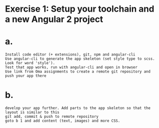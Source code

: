 # Exercise 1: Setup your toolchain and a new Angular 2 project

# a.

    Install code editor (+ extensions), git, npm and angular-cli
    Use angular-cli to generate the app skeleton (set style type to scss. Look for word 'style').
    Test that app works, run with angular-cli and open in browser
    Use link from Oma assignments to create a remote git repository and push your app there

# b.

    develop your app further. Add parts to the app skeleton so that the layout is similar to this
    git add, commit & push to remote repository
    goto b 1 and add content (text, images) and more CSS.
